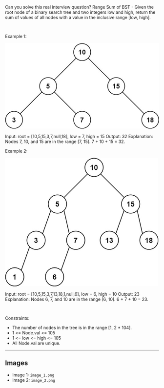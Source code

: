 Can you solve this real interview question? Range Sum of BST - Given the root node of a binary search tree and two integers low and high, return the sum of values of all nodes with a value in the inclusive range [low, high].

 

Example 1:

![Example 1](./image_1.png)


Input: root = [10,5,15,3,7,null,18], low = 7, high = 15
Output: 32
Explanation: Nodes 7, 10, and 15 are in the range [7, 15]. 7 + 10 + 15 = 32.


Example 2:

![Example 2](./image_2.png)


Input: root = [10,5,15,3,7,13,18,1,null,6], low = 6, high = 10
Output: 23
Explanation: Nodes 6, 7, and 10 are in the range [6, 10]. 6 + 7 + 10 = 23.


 

Constraints:

 * The number of nodes in the tree is in the range [1, 2 * 104].
 * 1 <= Node.val <= 105
 * 1 <= low <= high <= 105
 * All Node.val are unique.

---

## Images

- Image 1: `image_1.png`
- Image 2: `image_2.png`
